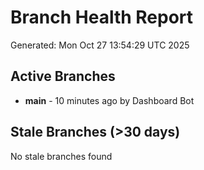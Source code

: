 # Branch Health Report
Generated: Mon Oct 27 13:54:29 UTC 2025

## Active Branches
- **main** - 10 minutes ago by Dashboard Bot

## Stale Branches (>30 days)
No stale branches found
